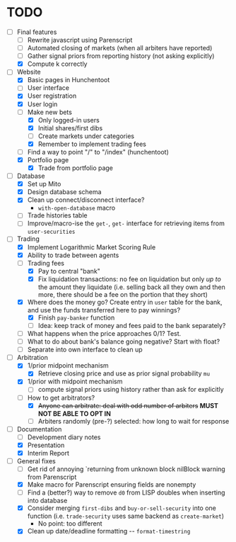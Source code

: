 # TODO
- [ ] Final features
  - [ ] Rewrite javascript using Parenscript
  - [ ] Automated closing of markets (when all arbiters have reported)
  - [ ] Gather signal priors from reporting history (not asking explicitly)
  - [x] Compute k correctly

- [ ] Website
  - [x] Basic pages in Hunchentoot
  - [ ] User interface
  - [x] User registration
  - [x] User login
  - [ ] Make new bets
    - [x] Only logged-in users
	- [x] Initial shares/first dibs
	- [ ] Create markets under categories
	- [x] Remember to implement trading fees
  - [ ] Find a way to point "/" to "/index" (hunchentoot)
  - [x] Portfolio page
    - [x] Trade from portfolio page

- [ ] Database
  - [x] Set up Mito
  - [x] Design database schema
  - [x] Clean up connect/disconnect interface?
    - `with-open-database` macro
  - [ ] Trade histories table
  - [ ] Improve/macro-ise the `get-`, `get-` interface for retrieving items
	from `user-securities`

- [ ] Trading
  - [x] Implement Logarithmic Market Scoring Rule
  - [x] Ability to trade between agents
  - [ ] Trading fees
    - [x] Pay to central "bank"
	- [x] Fix liquidation transactions: no fee on liquidation but only _up to_
	  the amount they liquidate (i.e. selling back all they own and then more,
	  there should be a fee on the portion that they short)
  - [x] Where does the money go? Create entry in `user` table for the bank, and
	use the funds transferred here to pay winnings?
	- [x] Finish `pay-banker` function
	- [ ] Idea: keep track of money and fees paid to the bank separately?
  - [ ] What happens when the price approaches 0/1? Test.
  - [ ] What to do about bank's balance going negative? Start with float?
  - [ ] Separate into own interface to clean up

- [ ] Arbitration
  - [x] 1/prior midpoint mechanism
    - [x] Retrieve closing price and use as prior signal probability `mu`
  - [x] 1/prior with midpoint mechanism
    - [ ] compute signal priors using history rather than ask for explicitly
  - [ ] How to get arbitrators?
    - [x] ~~Anyone can arbitrate: deal with odd number of arbiters~~ **MUST NOT BE ABLE TO OPT IN**
	- [ ] Arbiters randomly (pre-?) selected: how long to wait for response

- [ ] Documentation
  - [ ] Development diary notes
  - [x] Presentation
  - [x] Interim Report

- [ ] General fixes
  - [ ] Get rid of annoying `returning from unknown block nilBlock warning from
	Parenscript
  - [x] Make macro for Parenscript ensuring fields are nonempty
  - [ ] Find a (better?) way to remove `d0` from LISP doubles when inserting
	into database
  - [x] Consider merging `first-dibs` and `buy-or-sell-security` into one
	function (i.e. `trade-security` uses same backend as `create-market`)
	- No point: too different
  - [x] Clean up date/deadline formatting -- `format-timestring`

